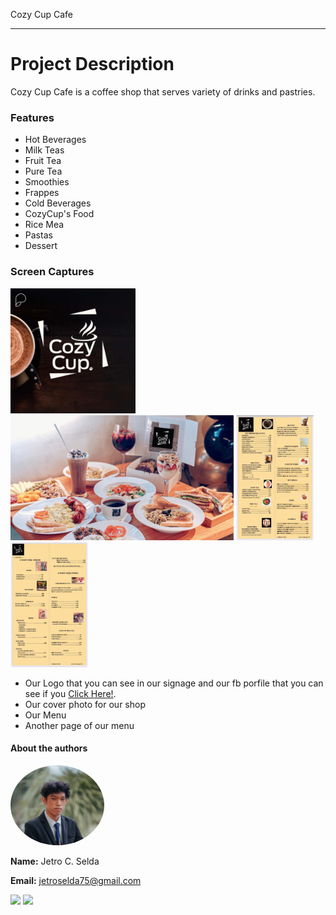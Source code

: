 Cozy Cup Cafe
***

# Project Description
Cozy Cup Cafe is a coffee shop that serves variety of drinks and pastries.

### Features
- Hot Beverages
- Milk Teas
- Fruit Tea
- Pure Tea
- Smoothies
- Frappes
- Cold Beverages
- CozyCup's Food
- Rice Mea
- Pastas
- Dessert
  
### Screen Captures
<img src = "cozycuplogo.jpg" height = "200"> <img src = "cover.png" height = "200"> <img src = "fullmenu.jpg" height = "200"> <img src = "fullmenu2.jpg" height = "200">
- Our Logo that you can see in our signage and our fb porfile that you can see if you <a href = "https://www.facebook.com/cozycup.com.ph">Click Here!</a>.
- Our cover photo for our shop
- Our Menu
- Another page of our menu


#### About the authors
<img src="Myphoto.png" height="auto" width="150" style="border-radius:50%">

**Name:** Jetro C. Selda

**Email:** jetroselda75@gmail.com

<a href="https://www.facebook.com/jetro.casenaresselda/"><img src="https://github.com/gauravghongde/social-icons/blob/master/PNG/Color/Facebook.png?raw=true" height="50"></a>       <a href="https://github.com/JetroSelda"><img src="https://github.com/gauravghongde/social-icons/blob/master/PNG/Color/Github.png?raw=true" height="50"></a>

